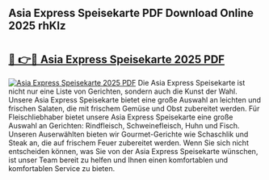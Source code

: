 ## Asia Express Speisekarte PDF Download Online 2025 rhKIz

# <h2><a href="http://gc7j2bu.nevu.top/?p=Asia+Express+Speisekarte">🔗 👉🔴 Asia Express Speisekarte 2025 PDF</a></h2>

[![Asia Express Speisekarte 2025 PDF](https://i.imgur.com/dBaPXMq.png)](http://gc7j2bu.nevu.top/?p=Asia+Express+Speisekarte)
Die Asia Express Speisekarte ist nicht nur eine Liste von Gerichten, sondern auch die Kunst der Wahl. Unsere Asia Express Speisekarte bietet eine große Auswahl an leichten und frischen Salaten, die mit frischem Gemüse und Obst zubereitet werden. Für Fleischliebhaber bietet unsere Asia Express Speisekarte eine große Auswahl an Gerichten: Rindfleisch, Schweinefleisch, Huhn und Fisch. Unseren Auserwählten bieten wir Gourmet-Gerichte wie Schaschlik und Steak an, die auf frischem Feuer zubereitet werden. Wenn Sie sich nicht entscheiden können, was Sie von der Asia Express Speisekarte wünschen, ist unser Team bereit zu helfen und Ihnen einen komfortablen und komfortablen Service zu bieten.
